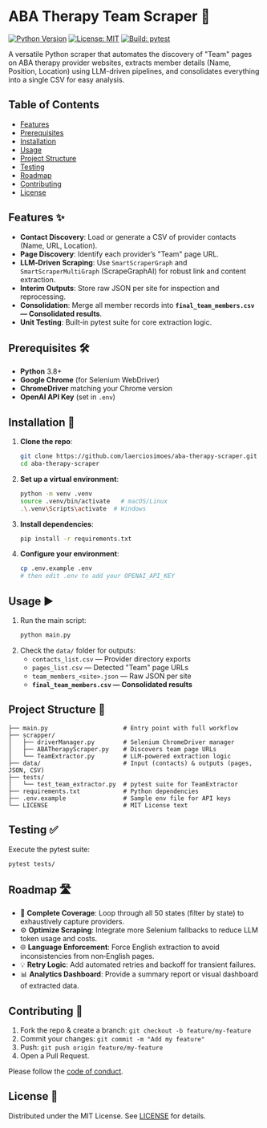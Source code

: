# ABA Therapy Team Scraper 🚀

[![Python Version](https://img.shields.io/badge/python-3.8%2B-blue.svg)](https://www.python.org/) [![License: MIT](https://img.shields.io/badge/License-MIT-green.svg)](LICENSE) [![Build: pytest](https://img.shields.io/badge/build-passing-brightgreen.svg)](https://github.com/laerciosimoes/aba-therapy-scraper/actions)

A versatile Python scraper that automates the discovery of "Team" pages on ABA therapy provider websites, extracts member details (Name, Position, Location) using LLM-driven pipelines, and consolidates everything into a single CSV for easy analysis.

## Table of Contents

- [Features](#features)
- [Prerequisites](#prerequisites)
- [Installation](#installation)
- [Usage](#usage)
- [Project Structure](#project-structure)
- [Testing](#testing)
- [Roadmap](#roadmap)
- [Contributing](#contributing)
- [License](#license)

## Features ✨

- **Contact Discovery**: Load or generate a CSV of provider contacts (Name, URL, Location).
- **Page Discovery**: Identify each provider’s "Team" page URL.
- **LLM‑Driven Scraping**: Use `SmartScraperGraph` and `SmartScraperMultiGraph` (ScrapeGraphAI) for robust link and content extraction.
- **Interim Outputs**: Store raw JSON per site for inspection and reprocessing.
- **Consolidation**: Merge all member records into **`final_team_members.csv` — Consolidated results**.
- **Unit Testing**: Built‑in pytest suite for core extraction logic.

## Prerequisites 🛠

- **Python** 3.8+
- **Google Chrome** (for Selenium WebDriver)
- **ChromeDriver** matching your Chrome version
- **OpenAI API Key** (set in `.env`)

## Installation 🚀

1. **Clone the repo**:
   ```bash
   git clone https://github.com/laerciosimoes/aba-therapy-scraper.git
   cd aba-therapy-scraper
   ```
2. **Set up a virtual environment**:
   ```bash
   python -m venv .venv
   source .venv/bin/activate   # macOS/Linux
   .\.venv\Scripts\activate  # Windows
   ```
3. **Install dependencies**:
   ```bash
   pip install -r requirements.txt
   ```
4. **Configure your environment**:
   ```bash
   cp .env.example .env
   # then edit .env to add your OPENAI_API_KEY
   ```

## Usage ▶️

1. Run the main script:
   ```bash
   python main.py
   ```
2. Check the `data/` folder for outputs:
   - `contacts_list.csv`      — Provider directory exports
   - `pages_list.csv`         — Detected "Team" page URLs
   - `team_members_<site>.json` — Raw JSON per site
   - **`final_team_members.csv` — Consolidated results**

## Project Structure 📂

```plaintext
├── main.py                     # Entry point with full workflow
├── scrapper/
│   ├── driverManager.py        # Selenium ChromeDriver manager
│   ├── ABATherapyScraper.py    # Discovers team page URLs
│   └── TeamExtractor.py        # LLM‑powered extraction logic
├── data/                       # Input (contacts) & outputs (pages, JSON, CSV)
├── tests/
│   └── test_team_extractor.py  # pytest suite for TeamExtractor
├── requirements.txt            # Python dependencies
├── .env.example                # Sample env file for API keys
└── LICENSE                     # MIT License text
```

## Testing ✅

Execute the pytest suite:
```bash
pytest tests/
```

## Roadmap 🛣

- 🔄 **Complete Coverage**: Loop through all 50 states (filter by state) to exhaustively capture providers.
- ⚙️ **Optimize Scraping**: Integrate more Selenium fallbacks to reduce LLM token usage and costs.
- 🌐 **Language Enforcement**: Force English extraction to avoid inconsistencies from non‑English pages.
- 💡 **Retry Logic**: Add automated retries and backoff for transient failures.
- 📊 **Analytics Dashboard**: Provide a summary report or visual dashboard of extracted data.

## Contributing 🤝

1. Fork the repo & create a branch: `git checkout -b feature/my-feature`
2. Commit your changes: `git commit -m "Add my feature"`
3. Push: `git push origin feature/my-feature`
4. Open a Pull Request.

Please follow the [code of conduct](CODE_OF_CONDUCT.md).

## License 📜

Distributed under the MIT License. See [LICENSE](LICENSE) for details.

